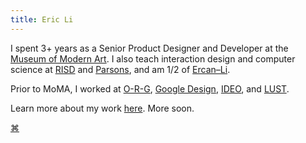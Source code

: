 ```yaml
---
title: Eric Li
---
```

<!-- sure, why not. this website is the culmination of many attempts to keep a history of myself and my work on the web. it will probably not be the last attempt either. to be brief, it is written in as pared down a way as possible, with <abbr title="well, i tried my best, but still had to make a few adjustments.">almost</abbr> no additional styling or scripting. i am interested in how tools shape our lives — and in this case, the [tool](https://www.moma.org/magazine/articles/677#:~:text=These%20interface%20elements,into%20the%20background.) is the web browser and how it provides [defaults](https://linedandunlined.com/archive/default-systems-in-graphic-design/) for us to interact with.

i am a designer and software developer based in new york. i most recently worked at [MoMA](https://www.moma.org/), making the website and focusing on design strategy. it is a bit more fancy than this one. i also do my own stuff. you can find a more detailed bio [here](/about/).

**i am currently looking for full-time design roles. you can find some more information about my work and an up to date resumé at my [read.cv](https://cv.eric.young.li/) or in my [bio](/about/).**

here, you can eventually find a somewhat complete archive of my work. i am in the slow process of updating it. you can also find me on [e-mail](mailto:ericyoungli@gmail.com), [are.na](https://www.are.na/eric-li), [twitter](https://twitter.com/eli8527), and [instagram](https://www.instagram.com/eli8527/). -->

I spent 3+ years as a Senior Product Designer and Developer at the [Museum of Modern Art](https://www.youtube.com/watch?v=DlrbBo9xYYU). I&nbsp;also teach interaction design and computer science at [RISD](http://source.f22.href.blue/) and [Parsons](https://js.f22.href.blue/), and am 1/2 of [<nobr>Ercan–Li</nobr>](https://ercan-li.com/).

Prior to MoMA, I worked at <nobr>[O-R-G](https://o-r-g.com/)</nobr>, [Google&nbsp;Design](https://design.google/), [IDEO](https://ideo.com/), and [LUST](https://lust.nl/).

Learn more about my work [here](https://cv.eric.young.li/). More soon.

<a href="mailto:ericyoungli@gmail.com" class="no-underline">⌘</a>